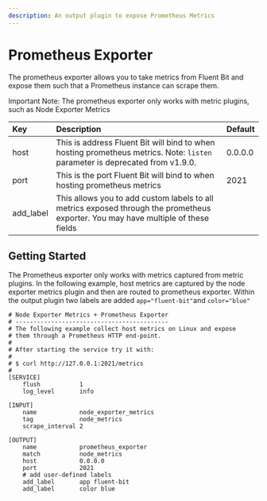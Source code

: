 ```yaml
---
description: An output plugin to expose Prometheus Metrics
---
```


# Prometheus Exporter

The prometheus exporter allows you to take metrics from Fluent Bit and expose them such that a Prometheus instance can scrape them. 

Important Note: The prometheus exporter only works with metric  plugins, such as Node Exporter Metrics

| Key | Description | Default |
| :--- | :--- | :--- |
| host | This is address Fluent Bit will bind to when hosting prometheus metrics. Note: `listen` parameter is deprecated from v1.9.0. | 0.0.0.0 |
| port | This is the port Fluent Bit will bind to when hosting prometheus metrics | 2021 |
| add\_label | This allows you to add custom labels to all metrics exposed through the prometheus exporter. You may have multiple of these fields |  |

## Getting Started

The Prometheus exporter only works with metrics captured from metric plugins. In the following example, host metrics are captured by the node exporter metrics plugin and then are routed to prometheus exporter. Within the output plugin two labels are added `app="fluent-bit"`and `color="blue"`

```text
# Node Exporter Metrics + Prometheus Exporter
# -------------------------------------------
# The following example collect host metrics on Linux and expose
# them through a Prometheus HTTP end-point.
#
# After starting the service try it with:
#
# $ curl http://127.0.0.1:2021/metrics
#
[SERVICE]
    flush           1
    log_level       info

[INPUT]
    name            node_exporter_metrics
    tag             node_metrics
    scrape_interval 2

[OUTPUT]
    name            prometheus_exporter
    match           node_metrics
    host            0.0.0.0
    port            2021
    # add user-defined labels
    add_label       app fluent-bit
    add_label       color blue
```
